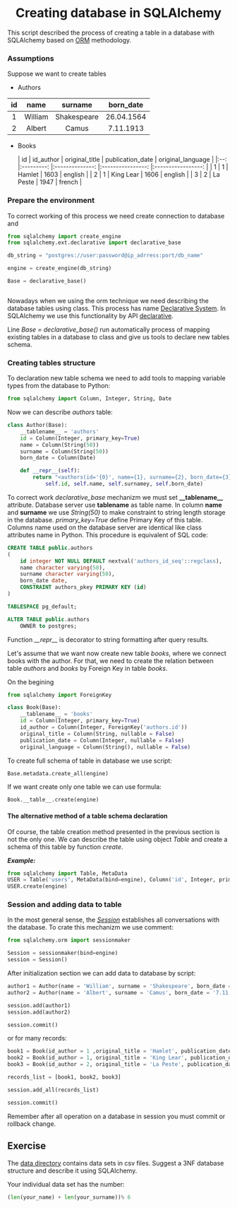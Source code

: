 # <center>  Creating database in SQLAlchemy </center>

This script described the process of creating a table in a database with SQLAlchemy based on [ORM](https://en.wikipedia.org/wiki/Object-relational_mapping) methodology.


### Assumptions

Suppose we want to create tables

- Authors

| id 	| name      	| surname       	| born_date  	|
|:--:	|:-----------:	|:---------------:	|:------------:	|
| 1  	| William   	| Shakespeare   	| 26.04.1564 	|
| 2  	| Albert    	| Camus         	| 7.11.1913  	|

- Books

	| id 	| id_author 	| original_title 	| publication_date 	| original_language 	|
|:--:	|:---------:	|:--------------:	|:----------------:	|:-----------------:	|
|  1 	|     1     	|     Hamlet     	|       1603       	|      english      	|
|  2 	|     1     	|    King Lear   	|       1606       	|      english      	|
|  3 	|     2     	|    La Peste    	|       1947       	|       french      	|

### Prepare the environment
To correct working of this process we need create connection to database and 

```python
from sqlalchemy import create_engine
from sqlalchemy.ext.declarative import declarative_base

db_string = "postgres://user:password@ip_adrress:port/db_name"

engine = create_engine(db_string)

Base = declarative_base()



```

Nowadays when we using the orm technique we need describing the database tables using class. This process has name [Declarative System](https://docs.sqlalchemy.org/en/13/orm/extensions/declarative/index.html). In SQLAlchemy we use this functionality by API [declarative](https://docs.sqlalchemy.org/en/13/orm/extensions/declarative/api.html).

Line *Base = declarative_base()* run automatically process of mapping existing tables in a database to class and give us tools to declare new tables schema.  

### Creating tables structure

To declaration new table schema we need to add tools to mapping variable types from the database to Python: 
```python
from sqlalchemy import Column, Integer, String, Date
```

Now we can describe *authors* table:

```python
class Author(Base):
    __tablename__ = 'authors'
    id = Column(Integer, primary_key=True)
    name = Column(String(50))
    surname = Column(String(50))
    born_date = Column(Date)

    def __repr__(self):
        return "<authors(id='{0}', name={1}, surname={2}, born_date={3})>".format(
            self.id, self.name, self.surnamey, self.born_date)
```

To correct work *declarative_base* mechanizm we must set **\_\_tablename\_\_** attribute. Database server use **__tablename__** as table name. 
In column **name** and **surname** we use *String(50)* to make constraint to string length storage in the database. *primary_key=True* define Primary Key of this table. Columns name used on the database server are identical like class attributes name in Python. 
This procedure is equivalent of SQL code:
```sql
CREATE TABLE public.authors
(
    id integer NOT NULL DEFAULT nextval('authors_id_seq'::regclass),
    name character varying(50),
    surname character varying(50),
    born_date date,
    CONSTRAINT authors_pkey PRIMARY KEY (id)
)

TABLESPACE pg_default;

ALTER TABLE public.authors
    OWNER to postgres;
```
Function *\_\_repr\_\_* is decorator to string formatting after query results.


Let's assume that we want now create new table *books*, where we connect books with the author. For that, we need to create the relation between table *authors* and *books* by Foreign Key in table *books*.

On the begining 

```python
from sqlalchemy import ForeignKey

class Book(Base):
    __tablename__ = 'books'
    id = Column(Integer, primary_key=True)
    id_author = Column(Integer, ForeignKey('authors.id'))
    original_title = Column(String, nullable = False)
    publication_date = Column(Integer, nullable = False)
    original_language = Column(String(), nullable = False)
```
To create full schema of table in database we use script:
```python
Base.metadata.create_all(engine)
```
If we want create only one table we can use formula:

```python
Book.__table__.create(engine)
```

#### The alternative method of a table schema declaration
Of course, the table creation method presented in the previous section is not the only one. We can describe the table using object *Table* and create a schema of this table by function *create*.

***Example:***

```python
from sqlalchemy import Table, MetaData
USER = Table('users', MetaData(bind=engine), Column('id', Integer, primary_key = True), Column('name', String(20)))
USER.create(engine)
```

### Session and adding data to table

In the most general sense, the [*Session*](https://docs.sqlalchemy.org/en/13/orm/session_basics.html#session-frequently-asked-questions) establishes all conversations with the database. To crate this mechanizm we use comment:

```python
from sqlalchemy.orm import sessionmaker

Session = sessionmaker(bind=engine)
session = Session()
```

After initialization section we can add data to database by script: 
```python
author1 = Author(name = 'William', surname = 'Shakespeare', born_date = '26.04.1564')
author2 = Author(name = 'Albert', surname = 'Camus', born_date = '7.11.1913')

session.add(author1)
session.add(author2)

session.commit()
```
or for many records:
```python
book1 = Book(id_author = 1 ,original_title = 'Hamlet', publication_date= 1603, original_language = 'english')
book2 = Book(id_author = 1, original_title = 'King Lear', publication_date= 1606, original_language = 'english')
book3 = Book(id_author = 2, original_title = 'La Peste', publication_date= 1947, original_language = 'french')

records_list = [book1, book2, book3]

session.add_all(records_list)

session.commit()
```
Remember after all operation on a database in session you must commit or rollback change. 

## Exercise

The [data directory](https://github.com/KAIR-ISZ/public_lectures/tree/master/Advanced%20databases/Lab%203%20(Creating%20database%20and%20normalization)/data_set) contains data sets in csv files. Suggest a 3NF database structure and describe it using SQLAlchemy.

Your individual data set has the number:
```python
(len(your_name) + len(your_surname))% 6
```